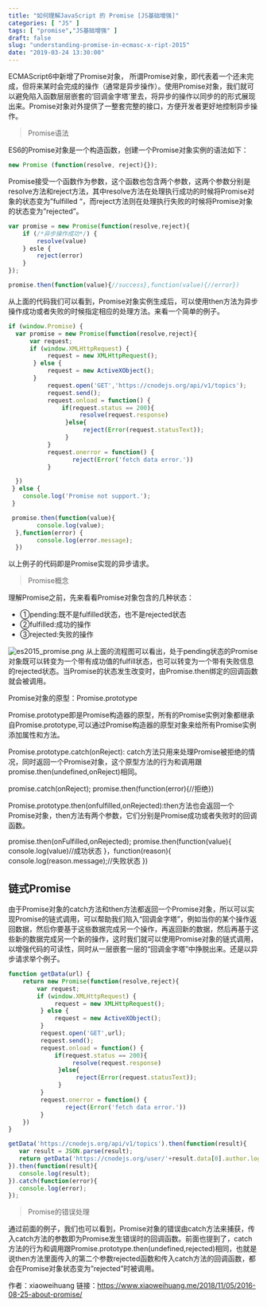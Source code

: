 ```yaml
---
title: "如何理解JavaScript 的 Promise [JS基础增强]"
categories: [ "JS" ]
tags: [ "promise","JS基础增强" ]
draft: false
slug: "understanding-promise-in-ecmasc-x-ript-2015"
date: "2019-03-24 13:30:00"
---
```


ECMAScript6中新增了Promise对象， 所谓Promise对象，即代表着一个还未完成，但将来某时会完成的操作（通常是异步操作）。使用Promise对象，我们就可以避免陷入函数层层嵌套的‘回调金字塔’里去，将异步的操作以同步的的形式展现出来。Promise对象对外提供了一整套完整的接口，方便开发者更好地控制异步操作。

> Promise语法

ES6的Promise对象是一个构造函数，创建一个Promise对象实例的语法如下：
```javascript
new Promise (function(resolve, reject){});
```
Promise接受一个函数作为参数，这个函数也包含两个参数，这两个参数分别是resolve方法和reject方法，其中resolve方法在处理执行成功的时候将Promise对象的状态变为”fulfilled “，而reject方法则在处理执行失败的时候将Promise对象的状态变为”rejected”。
```javascript
var promise = new Promise(function(resolve,reject){
    if (/*异步操作成功*/) {
        resolve(value)
    } esle {
        reject(error)
    }
});

promise.then(function(value){//success},function(value){//error})
```


<!--more-->


从上面的代码我们可以看到，Promise对象实例生成后，可以使用then方法为异步操作成功或者失败的时候指定相应的处理方法。来看一个简单的例子。
```javascript
if (window.Promise) {
  var promise = new Promise(function(resolve,reject){
      var request;
      if (window.XMLHttpRequest) {
           request = new XMLHttpRequest();
       } else {
           request = new ActiveXObject();
       }
           request.open('GET','https://cnodejs.org/api/v1/topics');
           request.send();
           request.onload = function() {
               if(request.status == 200){
                    resolve(request.response)
                }else{
                     reject(Error(request.statusText));
                }
           }
           request.onerror = function() {
                  reject(Error('fetch data error.'))
           }

  })
 } else {
    console.log('Promise not support.');
 }

 promise.then(function(value){
        console.log(value);
  },function(error) {
        console.log(error.message);
  })
```
以上例子的代码即是Promise实现的异步请求。

> Promise概念

理解Promise之前，先来看看Promise对象包含的几种状态：

- ①pending:既不是fulfilled状态，也不是rejected状态
- ②fulfilled:成功的操作
- ③rejected:失败的操作

![es2015_promise.png][1]
从上面的流程图可以看出，处于pending状态的Promise对象既可以转变为一个带有成功值的fulfill状态，也可以转变为一个带有失败信息的rejected状态。当Promise的状态发生改变时，由Promise.then绑定的回调函数就会被调用。

Promise对象的原型：Promise.prototype

Promise.prototype即是Promise构造器的原型，所有的Promise实例对象都继承自Promise.prototype,可以通过Promise构造器的原型对象来给所有Promise实例添加属性和方法。

Promise.prototype.catch(onReject): catch方法只用来处理Promise被拒绝的情况，同时返回一个Promise对象，这个原型方法的行为和调用跟promise.then(undefined,onReject)相同。

promise.catch(onReject);
promise.then(function(error){//拒绝})

Promise.prototype.then(onfulfilled,onRejected):then方法也会返回一个Promise对象，then方法有两个参数，它们分别是Promise成功或者失败时的回调函数。

promise.then(onFulfilled,onRejected);
promise.then(function(value){
console.log(value)//成功状态
}，function(reason){
console.log(reason.message);//失败状态
})

## 链式Promise
由于Promise对象的catch方法和then方法都返回一个Promise对象，所以可以实现Promise的链式调用，可以帮助我们陷入“回调金字塔”，例如当你的某个操作返回数据，然后你要基于这些数据完成另一个操作，再返回新的数据，然后再基于这些新的数据完成另一个新的操作，这时我们就可以使用Promise对象的链式调用，以增强代码的可读性，同时从一层嵌套一层的“回调金字塔”中挣脱出来。还是以异步请求举个例子。
```javascript
function getData(url) {
    return new Promise(function(resolve,reject){
        var request;
        if (window.XMLHttpRequest) {
             request = new XMLHttpRequest();
         } else {
             request = new ActiveXObject();
         }
         request.open('GET',url);
         request.send();
         request.onload = function() {
             if(request.status == 200){
                  resolve(request.response)
              }else{
                   reject(Error(request.statusText));
              }
         }
         request.onerror = function() {
                reject(Error('fetch data error.'))
         }
    })
}

getData('https://cnodejs.org/api/v1/topics').then(function(result){
   var result = JSON.parse(result);
   return getData('https://cnodejs.org/user/'+result.data[0].author.loginname);//由于浏览器同源策略的原因，这个异步请求是失败的，这里只是示意
}).then(function(result){
   console.log(result);
}).catch(function(error){
   console.log(error);
});
```
> Promise的错误处理

通过前面的例子，我们也可以看到，Promise对象的错误由catch方法来捕获，传入catch方法的参数即为Promise发生错误时的回调函数。前面也提到了，catch方法的行为和调用跟Promise.prototype.then(undefined,rejected)相同，也就是说then方法里面传入的第二个参数rejected函数和传入catch方法的回调函数，都会在Promise对象状态变为”rejected”时被调用。

作者：xiaoweihuang
链接：https://www.xiaoweihuang.me/2018/11/05/2016-08-25-about-promise/


  [1]: https://imgs.gnux.cn/usr/uploads/2019/03/3907595312.png